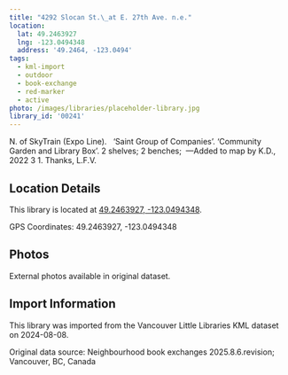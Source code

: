 ```yaml
---
title: "4292 Slocan St.\_at E. 27th Ave. n.e."
location:
  lat: 49.2463927
  lng: -123.0494348
  address: '49.2464, -123.0494'
tags:
  - kml-import
  - outdoor
  - book-exchange
  - red-marker
  - active
photo: /images/libraries/placeholder-library.jpg
library_id: '00241'
---
```

N. of SkyTrain (Expo Line).   
‘Saint Group of Companies’.
 ‘Community Garden and Library Box’.
2 shelves; 2 benches; 
—Added to map by K.D., 2022 3 1. Thanks, L.F.V.  

## Location Details

This library is located at [49.2463927, -123.0494348](https://www.google.com/maps?q=49.2463927,-123.0494348).

GPS Coordinates: 49.2463927, -123.0494348

## Photos

External photos available in original dataset.

## Import Information

This library was imported from the Vancouver Little Libraries KML dataset on 2024-08-08.

Original data source: Neighbourhood book exchanges 2025.8.6.revision; Vancouver, BC, Canada
